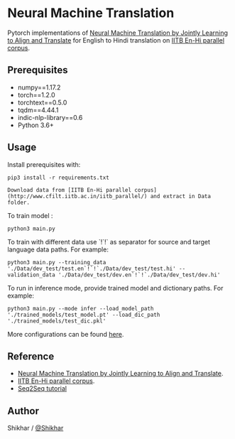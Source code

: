 # Neural Machine Translation 

Pytorch implementations of [Neural Machine Translation by Jointly Learning to Align and Translate](https://arxiv.org/abs/1409.0473) for English to Hindi translation on [IITB En-Hi parallel corpus](http://www.cfilt.iitb.ac.in/iitb_parallel/).

## Prerequisites
- numpy==1.17.2
- torch==1.2.0
- torchtext==0.5.0
- tqdm==4.44.1
- indic-nlp-library==0.6
- Python 3.6+
 
## Usage

Install prerequisites with:
    
    pip3 install -r requirements.txt
    
    Download data from [IITB En-Hi parallel corpus](http://www.cfilt.iitb.ac.in/iitb_parallel/) and extract in Data folder.

To train model :
    
    python3 main.py  

To train with different data use \`!\`!\` as separator for source and target language data paths. For example:

    python3 main.py --training_data './Data/dev_test/test.en`!`!`./Data/dev_test/test.hi' --validation_data './Data/dev_test/dev.en`!`!`./Data/dev_test/dev.hi' 
    
To run in inference mode, provide trained model and dictionary paths. For example:

    python3 main.py --mode infer --load_model_path './trained_models/test_model.pt' --load_dic_path './trained_models/test_dic.pkl'

More configurations can be found [here](config.py).

## Reference

- [Neural Machine Translation by Jointly Learning to Align and Translate](https://arxiv.org/abs/1409.0473).
- [IITB En-Hi parallel corpus](http://www.cfilt.iitb.ac.in/iitb_parallel/).
- [Seq2Seq tutorial](https://github.com/bentrevett/pytorch-seq2seq)


## Author

Shikhar / [@Shikhar](https://shikhar-s.github.io)
